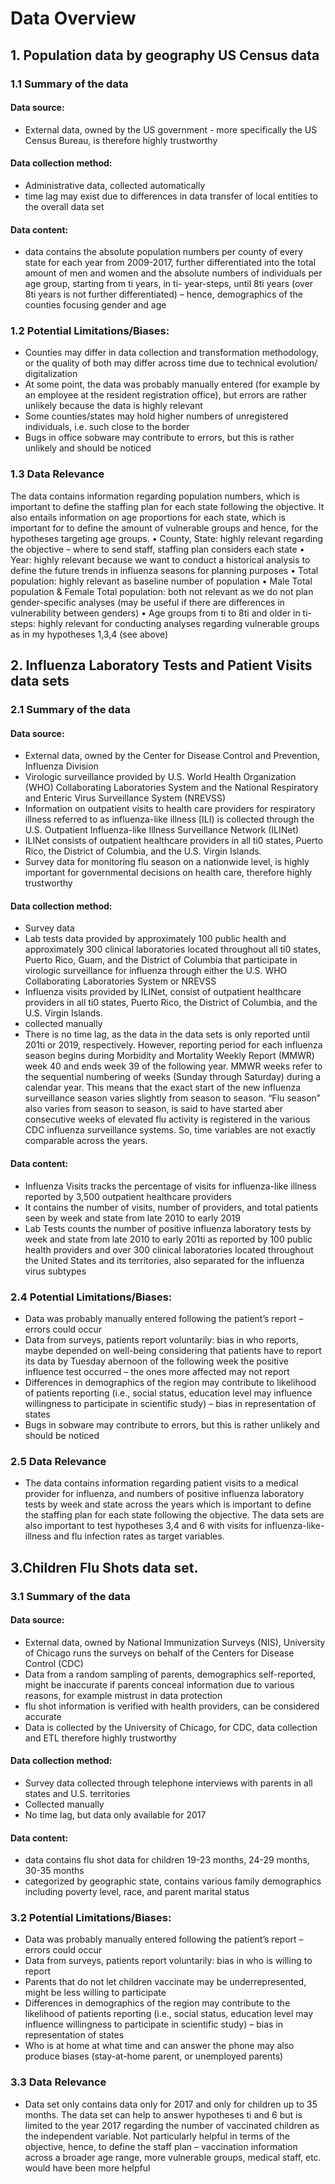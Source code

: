 # Data Overview

## 1. Population data by geography US Census data

### 1.1 Summary of the data
#### Data source:
- External data, owned by the US government - more specifically the US Census
Bureau, is therefore highly trustworthy
#### Data collection method:
- Administrative data, collected automatically
- time lag may exist due to differences in data transfer of local entities to the overall
data set
#### Data content:
- data contains the absolute population numbers per county of every state for each
year from 2009-2017, further differentiated into the total amount of men and women
and the absolute numbers of individuals per age group, starting from ti years, in ti-
year-steps, until 8ti years (over 8ti years is not further differentiated) – hence,
demographics of the counties focusing gender and age

### 1.2 Potential Limitations/Biases:
- Counties may differ in data collection and transformation methodology, or the quality
of both may differ across time due to technical evolution/ digitalization
- At some point, the data was probably manually entered (for example by an employee
at the resident registration office), but errors are rather unlikely because the data is
highly relevant
- Some counties/states may hold higher numbers of unregistered individuals, i.e. such
close to the border
- Bugs in office sobware may contribute to errors, but this is rather unlikely and should
be noticed

### 1.3 Data Relevance
The data contains information regarding population numbers, which is important to define
the staffing plan for each state following the objective. It also entails information on age
proportions for each state, which is important for to define the amount of vulnerable groups
and hence, for the hypotheses targeting age groups.
• County, State: highly relevant regarding the objective – where to send staff, staffing plan
considers each state
• Year: highly relevant because we want to conduct a historical analysis to define the future
trends in influenza seasons for planning purposes
• Total population: highly relevant as baseline number of population
• Male Total population & Female Total population: both not relevant as we do not plan
gender-specific analyses (may be useful if there are differences in vulnerability between
genders)
• Age groups from ti to 8ti and older in ti-steps: highly relevant for conducting analyses
regarding vulnerable groups as in my hypotheses 1,3,4 (see above)

## 2. Influenza Laboratory Tests and Patient Visits data sets
### 2.1 Summary of the data
#### Data source:
- External data, owned by the Center for Disease Control and Prevention, Influenza
Division
- Virologic surveillance provided by U.S. World Health Organization (WHO)
Collaborating Laboratories System and the National Respiratory and Enteric Virus
Surveillance System (NREVSS)
- Information on outpatient visits to health care providers for respiratory illness
referred to as influenza-like illness [ILI) is collected through the U.S. Outpatient
Influenza-like Illness Surveillance Network (ILINet)
- ILINet consists of outpatient healthcare providers in all ti0 states, Puerto Rico, the
District of Columbia, and the U.S. Virgin Islands.
- Survey data for monitoring flu season on a nationwide level, is highly important for
governmental decisions on health care, therefore highly trustworthy

#### Data collection method:
- Survey data
- Lab tests data provided by approximately 100 public health and approximately 300
clinical laboratories located throughout all ti0 states, Puerto Rico, Guam, and the
District of Columbia that participate in virologic surveillance for influenza through
either the U.S. WHO Collaborating Laboratories System or NREVSS
- Influenza visits provided by ILINet, consist of outpatient healthcare providers in all ti0
states, Puerto Rico, the District of Columbia, and the U.S. Virgin Islands.
- collected manually
- There is no time lag, as the data in the data sets is only reported until 201ti or 2019,
respectively. However, reporting period for each influenza season begins during
Morbidity and Mortality Weekly Report (MMWR) week 40 and ends week 39 of the
following year. MMWR weeks refer to the sequential numbering of weeks (Sunday
through Saturday) during a calendar year. This means that the exact start of the new
influenza surveillance season varies slightly from season to season. “Flu season” also
varies from season to season, is said to have started aber consecutive weeks of
elevated flu activity is registered in the various CDC influenza surveillance systems.
So, time variables are not exactly comparable across the years.

####  Data content:
- Influenza Visits tracks the percentage of visits for influenza-like illness reported by
3,500 outpatient healthcare providers
- It contains the number of visits, number of providers, and total patients seen by week
and state from late 2010 to early 2019
- Lab Tests counts the number of positive influenza laboratory tests by week and state
from late 2010 to early 201ti as reported by 100 public health providers and over 300
clinical laboratories located throughout the United States and its territories, also
separated for the influenza virus subtypes

### 2.4 Potential Limitations/Biases:
- Data was probably manually entered following the patient’s report – errors could
occur
- Data from surveys, patients report voluntarily: bias in who reports, maybe depended
on well-being considering that patients have to report its data by Tuesday abernoon
of the following week the positive influence test occurred – the ones more affected
may not report
- Differences in demographics of the region may contribute to likelihood of patients
reporting (i.e., social status, education level may influence willingness to participate
in scientific study) – bias in representation of states
- Bugs in sobware may contribute to errors, but this is rather unlikely and should be
noticed

### 2.5 Data Relevance
- The data contains information regarding patient visits to a medical provider for
influenza, and numbers of positive influenza laboratory tests by week and state
across the years which is important to define the staffing plan for each state following
the objective. The data sets are also important to test hypotheses 3,4 and 6 with
visits for influenza-like-illness and flu infection rates as target variables.
 
## 3.Children Flu Shots data set.

### 3.1 Summary of the data
#### Data source:
- External data, owned by National Immunization Surveys (NIS), University of Chicago
runs the surveys on behalf of the Centers for Disease Control (CDC)
- Data from a random sampling of parents, demographics self-reported, might be
inaccurate if parents conceal information due to various reasons, for example
mistrust in data protection
- flu shot information is verified with health providers, can be considered accurate
- Data is collected by the University of Chicago, for CDC, data collection and ETL
therefore highly trustworthy
#### Data collection method:
- Survey data collected through telephone interviews with parents in all states and U.S.
territories
- Collected manually
- No time lag, but data only available for 2017
#### Data content:
- data contains flu shot data for children 19-23 months, 24-29 months, 30-35 months
- categorized by geographic state, contains various family demographics including
poverty level, race, and parent marital status

### 3.2 Potential Limitations/Biases:
- Data was probably manually entered following the patient’s report – errors could
occur
- Data from surveys, patients report voluntarily: bias in who is willing to report
- Parents that do not let children vaccinate may be underrepresented, might be less
willing to participate
- Differences in demographics of the region may contribute to the likelihood of patients
reporting (i.e., social status, education level may influence willingness to participate
in scientific study) – bias in representation of states
- Who is at home at what time and can answer the phone may also produce biases
(stay-at-home parent, or unemployed parents)

### 3.3 Data Relevance
- Data set only contains data only for 2017 and only for children up to 35 months. The
data set can help to answer hypotheses ti and 6 but is limited to the year 2017
regarding the number of vaccinated children as the independent variable. Not
particularly helpful in terms of the objective, hence, to define the staff plan –
vaccination information across a broader age range, more vulnerable groups, medical
staff, etc. would have been more helpful

